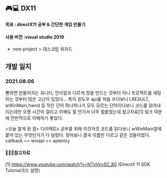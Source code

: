 ## 🎮💻 DX11

#### 목표 : directX11 공부 & 간단한 게임 만들기

#### 사용 버전 :visual studio 2019

- new project > 데스크탑 위자드 


## 개발 일지
### 2021.08.06
  뿅하면 만들어지는 유니티, 언리얼과 다르게 창을 만드는 것부터 아니 프로젝트를 세팅하는 것부터 많은 고난이 있었다...
  특히 윈도우 api를 처음 쓰다보니 LRESULT, wWinMain,hwnd 등 작은 단어 하나하나가 모두 모르는 단어이다보니 코드를 읽어내리는데만 
  오랜 시간이 걸리고 이해도 잘 안가서 너무 힘들었는데 참고자료[1] 링크 덕분에 전반적으로 이해하기 좋았다.
  
  <오늘 알게 된 점>
    다이렉트x 공부를 위해 이것저것 코드를 읽다보니 wWinMain앞에 붙어 있는 무엇인가가 다 달랐다. 찾아보니 결국 이름만 다르고 같은 것들이었다.
    callback == winapi == apientry

#### 📘📙📒참고자료

[1] https://www.youtube.com/watch?v=NTvhVxSC_80 (DirectX 11 SDK Tutorial코드 설명)
